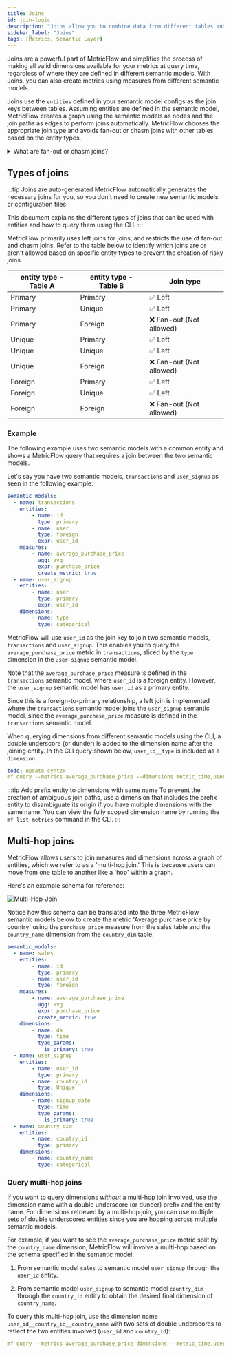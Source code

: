 ```yaml
---
title: Joins
id: join-logic
description: "Joins allow you to combine data from different tables and create new metrics"
sidebar_label: "Joins"
tags: [Metrics, Semantic Layer]
---
```


Joins are a powerful part of MetricFlow and simplifies the process of making all valid dimensions available for your metrics at query time, regardless of where they are defined in different semantic models. With Joins, you can also create metrics using measures from different semantic models.

Joins use the `entities` defined in your semantic model configs as the join keys between tables. Assuming entities are defined in the semantic model, MetricFlow creates a graph using the semantic models as nodes and the join paths as edges to perform joins automatically. MetricFlow chooses the appropriate join type and avoids fan-out or chasm joins with other tables based on the entity types.

<details>
  <summary>What are fan-out or chasm joins?</summary>
  <div>
    <div>&mdash; Fan-out joins are when one row in a table is joined to multiple rows in another table, resulting in more output rows than input rows.<br /><br />
    &mdash; Chasm joins are when two tables have a many-to-many relationship through an intermediate table, and the join results in duplicate or missing data. </div>
  </div>
</details>


## Types of joins

:::tip Joins are auto-generated
MetricFlow automatically generates the necessary joins for you, so you don't need to create new semantic models or configuration files.

This document explains the different types of joins that can be used with entities and how to query them using the CLI.
:::

MetricFlow primarily uses left joins for joins, and restricts the use of fan-out and chasm joins. Refer to the table below to identify which joins are or aren't allowed based on specific entity types to prevent the creation of risky joins.

| entity type - Table A | entity type - Table B | Join type            |
|---------------------------|---------------------------|----------------------|
| Primary                   | Primary                   | ✅ Left                 |
| Primary                   | Unique                    | ✅ Left                 |
| Primary                   | Foreign                   | ❌ Fan-out (Not allowed) |
| Unique                    | Primary                   | ✅ Left                 |
| Unique                    | Unique                    | ✅ Left                 |
| Unique                    | Foreign                   | ❌ Fan-out (Not allowed) |
| Foreign                   | Primary                   | ✅ Left                 |
| Foreign                   | Unique                    | ✅ Left                 |
| Foreign                   | Foreign                   | ❌ Fan-out (Not allowed) |   

### Example

The following example uses two semantic models with a common entity and shows a MetricFlow query that requires a join between the two semantic models. 

Let's say you have two semantic models, `transactions` and `user_signup` as seen in the following example: 

```yaml
semantic_models:
  - name: transactions
	entities:
        - name: id
		  type: primary
        - name: user
          type: foreign
          expr: user_id
	measures:
        - name: average_purchase_price
          agg: avg
          expr: purchase_price
          create_metric: true
  -	name: user_signup
	entities:
        - name: user
          type: primary
          expr: user_id
	dimensions:
        - name: type
          type: categorical
```

MetricFlow will use `user_id` as the join key to join two semantic models, `transactions` and `user_signup`. This enables you to query the `average_purchase_price` metric in `transactions`, sliced by the `type` dimension in the `user_signup` semantic model.

Note that the `average_purchase_price` measure is defined in the `transactions` semantic model, where `user_id` is a foreign entity. However, the `user_signup` semantic model has `user_id` as a primary entity. 

Since this is a foreign-to-primary relationship, a left join is implemented where the `transactions` semantic model joins the `user_signup` semantic model, since the `average_purchase_price` measure is defined in the `transactions` semantic model.

When querying dimensions from different semantic models using the CLI, a double underscore (or dunder) is added to the dimension name after the joining entity. In the CLI query shown below, `user_id__type` is included as a `dimension`.

```yaml 
todo: update syntzx
mf query --metrics average_purchase_price --dimensions metric_time,user_id__type 
```

:::tip Add prefix entity to dimensions with same name 
To prevent the creation of ambiguous join paths, use a dimension that includes the prefix entity to disambiguate its origin if you have multiple dimensions with the same name. You can view the fully scoped dimension name by running the `mf list-metrics` command in the CLI.
:::

## Multi-hop joins

MetricFlow allows users to join measures and dimensions across a graph of entities, which we refer to as a 'multi-hop join.' This is because users can move from one table to another like a 'hop' within a graph.

Here's an example schema for reference:

![Multi-Hop-Join](/img/docs/building-a-dbt-project/multihop-diagram.png)

Notice how this schema can be translated into the three MetricFlow semantic models below to create the metric 'Average purchase price by country' using the `purchase_price` measure from the sales table and the `country_name` dimension from the `country_dim` table.

```yaml
semantic_models:
  - name: sales
	entities:
        - name: id
          type: primary
        - name: user_id
          type: foreign
	measures:
        - name: average_purchase_price
          agg: avg
          expr: purchase_price
          create_metric: true
	dimensions:
        - name: ds
          type: time
          type_params:
            is_primary: true
  -	name: user_signup
	entities:
        - name: user_id
          type: primary
        - name: country_id
          type: Unique
	dimensions:
        - name: signup_date
          type: time
          type_params:
            is_primary: true
  -	name: country_dim
	entities:
        - name: country_id
          type: primary
	dimensions:
        - name: country_name
          type: categorical
```

### Query multi-hop joins

If you want to query dimensions _without_ a multi-hop join involved, use the dimension name with a double underscore (or dunder) prefix and the entity name. For dimensions retrieved by a multi-hop join, you can use multiple sets of double underscored entities since you are hopping across multiple semantic models.

For example, if you want to see the `average_purchase_price` metric split by the `country_name` dimension, MetricFlow will involve a multi-hop based on the schema specified in the semantic model:

1. From semantic model `sales` to semantic model `user_signup` through the `user_id` entity.

2. From semantic model `user_signup` to semantic model `country_dim` through the `country_id` entity to obtain the desired final dimension of `country_name`. 

To query this multi-hop join, use the dimension name `user_id__country_id__country_name` with two sets of double underscores to reflect the two entities involved (`user_id` and `country_id`):

```yaml
mf query --metrics average_purchase_price dimensions --metric_time,user_id__country_id__country_name
```

